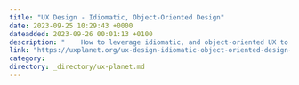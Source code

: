 ```yaml
---
title: "UX Design - Idiomatic, Object-Oriented Design"
date: 2023-09-25 10:29:43 +0000
dateadded: 2023-09-26 00:01:13 +0100
description: "    How to leverage idiomatic, and object-oriented UX to improve your products, and save your team a massive amount of headache down the road.  Continue reading on UX Planet »  "
link: "https://uxplanet.org/ux-design-idiomatic-object-oriented-design-b9b3109ae572?source=rss----819cc2aaeee0---4"
category:
directory: _directory/ux-planet.md
---
```

